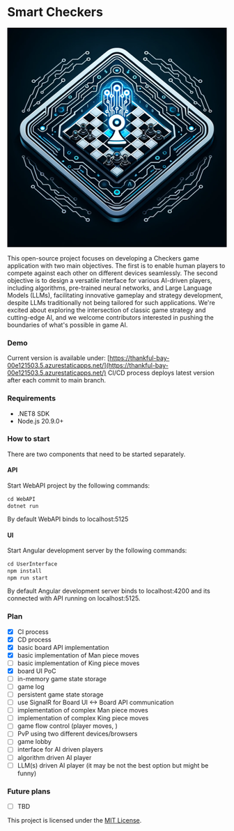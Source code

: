 # Smart Checkers

![screenshot](logo.webp)

This open-source project focuses on developing a Checkers game application with two main objectives. The first is to enable human players to compete against each other on different devices seamlessly. The second objective is to design a versatile interface for various AI-driven players, including algorithms, pre-trained neural networks, and Large Language Models (LLMs), facilitating innovative gameplay and strategy development, despite LLMs traditionally not being tailored for such applications. We're excited about exploring the intersection of classic game strategy and cutting-edge AI, and we welcome contributors interested in pushing the boundaries of what's possible in game AI.
### Demo
Current version is available under: [https://thankful-bay-00e121503.5.azurestaticapps.net/](https://thankful-bay-00e121503.5.azurestaticapps.net/)
CI/CD process deploys latest version after each commit to main branch.

### Requirements
- .NET8 SDK
- Node.js 20.9.0+

### How to start

There are two components that need to be started separately.

#### API

Start WebAPI project by the following commands:

```
cd WebAPI
dotnet run
```
By default WebAPI binds to localhost:5125

#### UI

Start Angular development server by the following commands:

```
cd UserInterface
npm install
npm run start
```

By default Angular development server binds to localhost:4200 and its connected with API running on localhost:5125.

### Plan

- [X] CI process
- [X] CD process
- [X] basic board API implementation
- [X] basic implementation of Man piece moves
- [ ] basic implementation of King piece moves
- [X] board UI PoC
- [ ] in-memory game state storage
- [ ] game log
- [ ] persistent game state storage
- [ ] use SignalR for Board UI <-> Board API communication
- [ ] implementation of complex Man piece moves
- [ ] implementation of complex King piece moves
- [ ] game flow control (player moves, )
- [ ] PvP using two different devices/browsers
- [ ] game lobby
- [ ] interface for AI driven players
- [ ] algorithm driven AI player
- [ ] LLM(s) driven AI player (it may be not the best option but might be funny)

### Future plans

- [ ] TBD 

This project is licensed under the [MIT License](LICENSE).